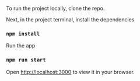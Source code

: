 To run the project locally, clone the repo.

Next, in the project terminal, install the dependencies

### `npm install`

Run the app

### `npm run start`

Open [http://localhost:3000](http://localhost:3000) to view it in your browser.
